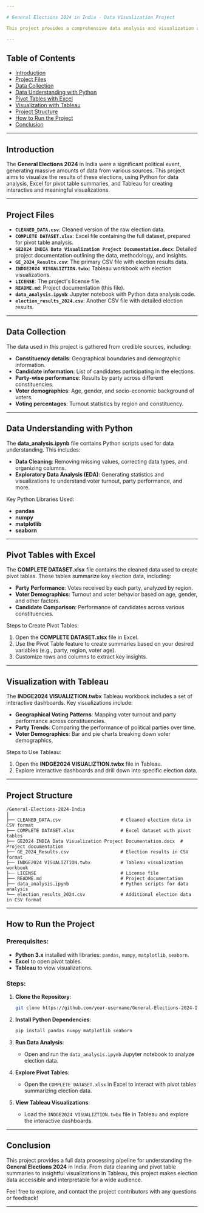 ```yaml
---

# General Elections 2024 in India - Data Visualization Project

This project provides a comprehensive data analysis and visualization of the **General Elections 2024 in India**, leveraging Python, Excel, and Tableau to understand election data and trends. The dataset includes results by constituencies, candidate performance, party-wise results, voter demographics, and turnout.

---
```


## Table of Contents

- [Introduction](#introduction)
- [Project Files](#project-files)
- [Data Collection](#data-collection)
- [Data Understanding with Python](#data-understanding-with-python)
- [Pivot Tables with Excel](#pivot-tables-with-excel)
- [Visualization with Tableau](#visualization-with-tableau)
- [Project Structure](#project-structure)
- [How to Run the Project](#how-to-run-the-project)
- [Conclusion](#conclusion)

---

## Introduction

The **General Elections 2024** in India were a significant political event, generating massive amounts of data from various sources. This project aims to visualize the results of these elections, using Python for data analysis, Excel for pivot table summaries, and Tableau for creating interactive and meaningful visualizations.

---

## Project Files

- **`CLEANED_DATA.csv`**: Cleaned version of the raw election data.
- **`COMPLETE DATASET.xlsx`**: Excel file containing the full dataset, prepared for pivot table analysis.
- **`GE2024 INDIA Data Visualization Project Documentation.docx`**: Detailed project documentation outlining the data, methodology, and insights.
- **`GE_2024_Results.csv`**: The primary CSV file with election results data.
- **`INDGE2024 VISUALIZTION.twbx`**: Tableau workbook with election visualizations.
- **`LICENSE`**: The project's license file.
- **`README.md`**: Project documentation (this file).
- **`data_analysis.ipynb`**: Jupyter notebook with Python data analysis code.
- **`election_results_2024.csv`**: Another CSV file with detailed election results.

---

## Data Collection

The data used in this project is gathered from credible sources, including:

- **Constituency details**: Geographical boundaries and demographic information.
- **Candidate information**: List of candidates participating in the elections.
- **Party-wise performance**: Results by party across different constituencies.
- **Voter demographics**: Age, gender, and socio-economic background of voters.
- **Voting percentages**: Turnout statistics by region and constituency.

---

## Data Understanding with Python

The **data_analysis.ipynb** file contains Python scripts used for data understanding. This includes:

- **Data Cleaning**: Removing missing values, correcting data types, and organizing columns.
- **Exploratory Data Analysis (EDA)**: Generating statistics and visualizations to understand voter turnout, party performance, and more.

Key Python Libraries Used:
- **pandas**
- **numpy**
- **matplotlib**
- **seaborn**

---

## Pivot Tables with Excel

The **COMPLETE DATASET.xlsx** file contains the cleaned data used to create pivot tables. These tables summarize key election data, including:

- **Party Performance**: Votes received by each party, analyzed by region.
- **Voter Demographics**: Turnout and voter behavior based on age, gender, and other factors.
- **Candidate Comparison**: Performance of candidates across various constituencies.

Steps to Create Pivot Tables:
1. Open the **COMPLETE DATASET.xlsx** file in Excel.
2. Use the Pivot Table feature to create summaries based on your desired variables (e.g., party, region, voter age).
3. Customize rows and columns to extract key insights.

---

## Visualization with Tableau

The **INDGE2024 VISUALIZTION.twbx** Tableau workbook includes a set of interactive dashboards. Key visualizations include:

- **Geographical Voting Patterns**: Mapping voter turnout and party performance across constituencies.
- **Party Trends**: Comparing the performance of political parties over time.
- **Voter Demographics**: Bar and pie charts breaking down voter demographics.

Steps to Use Tableau:
1. Open the **INDGE2024 VISUALIZTION.twbx** file in Tableau.
2. Explore interactive dashboards and drill down into specific election data.

---

## Project Structure

```
/General-Elections-2024-India
│
├── CLEANED_DATA.csv                      # Cleaned election data in CSV format
├── COMPLETE DATASET.xlsx                 # Excel dataset with pivot tables
├── GE2024 INDIA Data Visualization Project Documentation.docx  # Project documentation
├── GE_2024_Results.csv                   # Election results in CSV format
├── INDGE2024 VISUALIZTION.twbx           # Tableau visualization workbook
├── LICENSE                               # License file
├── README.md                             # Project documentation
├── data_analysis.ipynb                   # Python scripts for data analysis
└── election_results_2024.csv             # Additional election data in CSV format
```

---

## How to Run the Project

### Prerequisites:
- **Python 3.x** installed with libraries: `pandas`, `numpy`, `matplotlib`, `seaborn`.
- **Excel** to open pivot tables.
- **Tableau** to view visualizations.

### Steps:
1. **Clone the Repository**:
   ```bash
   git clone https://github.com/your-username/General-Elections-2024-India.git
   ```

2. **Install Python Dependencies**:
   ```bash
   pip install pandas numpy matplotlib seaborn
   ```

3. **Run Data Analysis**:
   - Open and run the `data_analysis.ipynb` Jupyter notebook to analyze election data.
   
4. **Explore Pivot Tables**:
   - Open the `COMPLETE DATASET.xlsx` in Excel to interact with pivot tables summarizing election data.
   
5. **View Tableau Visualizations**:
   - Load the `INDGE2024 VISUALIZTION.twbx` file in Tableau and explore the interactive dashboards.

---

## Conclusion

This project provides a full data processing pipeline for understanding the **General Elections 2024** in India. From data cleaning and pivot table summaries to insightful visualizations in Tableau, this project makes election data accessible and interpretable for a wide audience.

Feel free to explore, and contact the project contributors with any questions or feedback!

---
